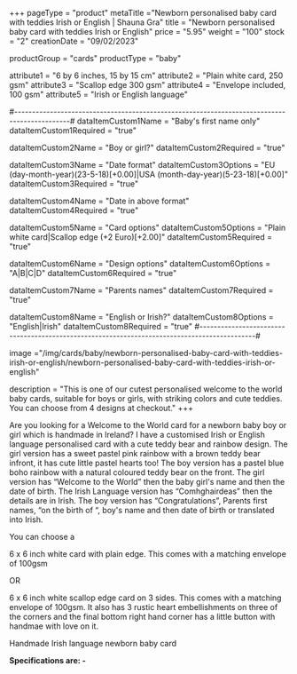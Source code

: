 +++
pageType = "product"
metaTitle ="Newborn personalised baby card with teddies Irish or English | Shauna Gra"
title = "Newborn personalised baby card with teddies Irish or English"
price = "5.95"
weight = "100"
stock = "2"
creationDate = "09/02/2023"

productGroup = "cards"
productType = "baby"

attribute1 = "6 by 6 inches, 15 by 15 cm" 
attribute2 = "Plain white card, 250 gsm"
attribute3 = "Scallop edge 300 gsm"
attribute4 = "Envelope included, 100 gsm"
attribute5 = "Irish or English language"

#---------------------------------------------------------------------------------------------#
dataItemCustom1Name = "Baby's first name only"
dataItemCustom1Required = "true"

dataItemCustom2Name = "Boy or girl?"
dataItemCustom2Required = "true"

dataItemCustom3Name = "Date format"
dataItemCustom3Options = "EU (day-month-year)(23-5-18)[+0.00]|USA (month-day-year)(5-23-18)[+0.00]"
dataItemCustom3Required = "true"

dataItemCustom4Name = "Date in above format"
dataItemCustom4Required = "true"

dataItemCustom5Name = "Card options"
dataItemCustom5Options = "Plain white card|Scallop edge (+2 Euro)[+2.00]"
dataItemCustom5Required = "true"

dataItemCustom6Name = "Design options"
dataItemCustom6Options = "A|B|C|D"
dataItemCustom6Required = "true"

dataItemCustom7Name = "Parents names"
dataItemCustom7Required = "true"

dataItemCustom8Name = "English or Irish?"
dataItemCustom8Options = "English|Irish"
dataItemCustom8Required = "true"
#---------------------------------------------------------------------------------------------#
 
image ="/img/cards/baby/newborn-personalised-baby-card-with-teddies-irish-or-english/newborn-personalised-baby-card-with-teddies-irish-or-english"
 
description = "This is one of our cutest personalised welcome to the world baby cards, suitable for boys or girls, with striking colors and cute teddies. You can choose from 4 designs at checkout."
+++

Are you looking for a Welcome to the World card for a newborn baby boy or girl which is handmade in Ireland? I have a customised Irish or English language personalised card with a cute teddy bear and rainbow design. The girl version has a sweet pastel pink rainbow with a brown teddy bear infront, it has cute little pastel hearts too! The boy version has a pastel blue boho rainbow with a natural coloured teddy bear on the front. The girl version has “Welcome to the World” then the baby girl's name and then the date of birth. The Irish Language version has “Comhghairdeas” then the details are in Irish. The boy version has “Congratulations”, Parents first names, “on the birth of “, boy's name and then date of birth or translated into Irish.

You can choose a

6 x 6 inch white card with plain edge. This comes with a matching envelope of 100gsm

OR

6 x 6 inch white scallop edge card on 3 sides. This comes with a matching envelope of 100gsm. It also has 3 rustic heart embellishments on three of the corners and the final bottom right hand corner has a little button with handmae with love on it.

Handmade Irish language newborn baby card

**Specifications are: -**
